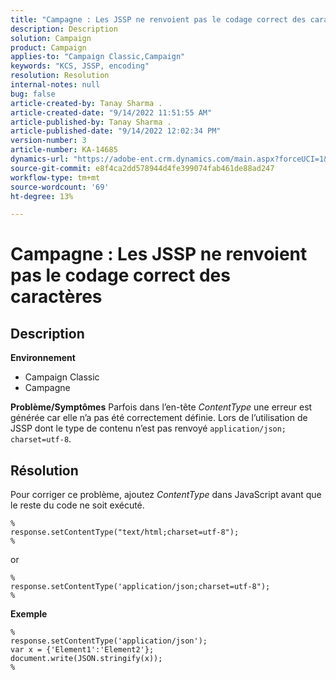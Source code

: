 ```yaml
---
title: "Campagne : Les JSSP ne renvoient pas le codage correct des caractères"
description: Description
solution: Campaign
product: Campaign
applies-to: "Campaign Classic,Campaign"
keywords: "KCS, JSSP, encoding"
resolution: Resolution
internal-notes: null
bug: false
article-created-by: Tanay Sharma .
article-created-date: "9/14/2022 11:51:55 AM"
article-published-by: Tanay Sharma .
article-published-date: "9/14/2022 12:02:34 PM"
version-number: 3
article-number: KA-14685
dynamics-url: "https://adobe-ent.crm.dynamics.com/main.aspx?forceUCI=1&pagetype=entityrecord&etn=knowledgearticle&id=42acc49e-2334-ed11-9db1-002248086735"
source-git-commit: e8f4ca2dd578944d4fe399074fab461de88ad247
workflow-type: tm+mt
source-wordcount: '69'
ht-degree: 13%

---
```


# Campagne : Les JSSP ne renvoient pas le codage correct des caractères

## Description

<b>Environnement</b>
- Campaign Classic
- Campagne



<b>Problème/Symptômes</b>
Parfois dans l’en-tête *ContentType* une erreur est générée car elle n’a pas été correctement définie. Lors de l’utilisation de JSSP dont le type de contenu n’est pas renvoyé `application/json; charset=utf-8`.


## Résolution


Pour corriger ce problème, ajoutez *ContentType* dans JavaScript avant que le reste du code ne soit exécuté.




```
%
response.setContentType("text/html;charset=utf-8");
%
```




or




```
%
response.setContentType('application/json;charset=utf-8");
%
```


<b>Exemple</b>




```
%
response.setContentType('application/json');
var x = {'Element1':'Element2'};
document.write(JSON.stringify(x));
%
```

